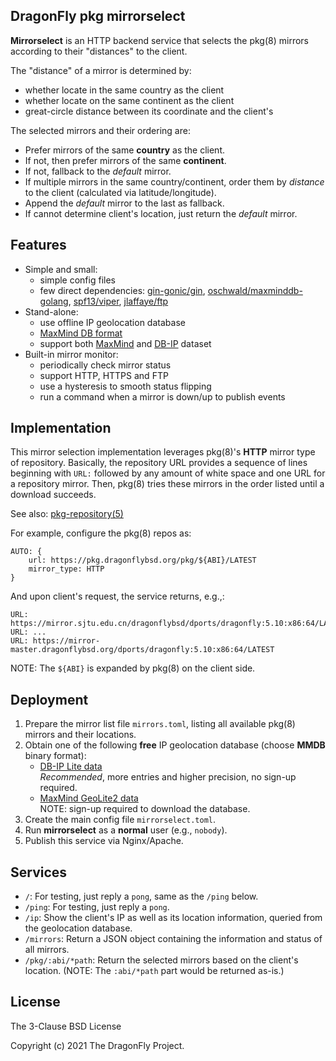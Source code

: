 DragonFly pkg mirrorselect
--------------------------

**Mirrorselect** is an HTTP backend service that selects the pkg(8) mirrors
according to their "distances" to the client.

The "distance" of a mirror is determined by:

* whether locate in the same country as the client
* whether locate on the same continent as the client
* great-circle distance between its coordinate and the client's

The selected mirrors and their ordering are:

* Prefer mirrors of the same **country** as the client.
* If not, then prefer mirrors of the same **continent**.
* If not, fallback to the *default* mirror.
* If multiple mirrors in the same country/continent, order them by
  *distance* to the client (calculated via latitude/longitude).
* Append the *default* mirror to the last as fallback.
* If cannot determine client's location, just return the *default* mirror.

Features
--------
* Simple and small:
  - simple config files
  - few direct dependencies:
  [gin-gonic/gin](https://github.com/gin-gonic/gin),
  [oschwald/maxminddb-golang](https://github.com/oschwald/maxminddb-golang),
  [spf13/viper](https://github.com/spf13/viper),
  [jlaffaye/ftp](https://github.com/jlaffaye/ftp)
* Stand-alone:
  - use offline IP geolocation database
  - [MaxMind DB format](https://maxmind.github.io/MaxMind-DB/)
  - support both [MaxMind](https://www.maxmind.com) and
  [DB-IP](https://db-ip.com) dataset
* Built-in mirror monitor:
  - periodically check mirror status
  - support HTTP, HTTPS and FTP
  - use a hysteresis to smooth status flipping
  - run a command when a mirror is down/up to publish events

Implementation
--------------
This mirror selection implementation leverages pkg(8)'s **HTTP**
mirror type of repository.
Basically, the repository URL provides a sequence of lines beginning with
`URL:` followed by any amount of white space and one URL for a repository
mirror.
Then, pkg(8) tries these mirrors in the order listed until a download
succeeds.

See also: [pkg-repository(5)](https://man.dragonflybsd.org/?command=pkg-repository&section=5)

For example, configure the pkg(8) repos as:
```
AUTO: {
	url: https://pkg.dragonflybsd.org/pkg/${ABI}/LATEST
	mirror_type: HTTP
}
```

And upon client's request, the service returns, e.g.,:
```
URL: https://mirror.sjtu.edu.cn/dragonflybsd/dports/dragonfly:5.10:x86:64/LATEST
URL: ...
URL: https://mirror-master.dragonflybsd.org/dports/dragonfly:5.10:x86:64/LATEST
```

NOTE: The `${ABI}` is expanded by pkg(8) on the client side.

Deployment
----------
1. Prepare the mirror list file `mirrors.toml`, listing all available
   pkg(8) mirrors and their locations.
2. Obtain one of the following **free** IP geolocation database
   (choose **MMDB** binary format):
   * [DB-IP Lite data](https://db-ip.com/db/download/ip-to-city-lite)
     <br>
     *Recommended*, more entries and higher precision, no sign-up required.
   * [MaxMind GeoLite2 data](https://dev.maxmind.com/geoip/geoip2/geolite2/)
     <br>
     NOTE: sign-up required to download the database.
3. Create the main config file `mirrorselect.toml`.
4. Run **mirrorselect** as a **normal** user (e.g., `nobody`).
5. Publish this service via Nginx/Apache.

Services
--------
* `/`:
  For testing, just reply a `pong`, same as the `/ping` below.
* `/ping`:
  For testing, just reply a `pong`.
* `/ip`:
  Show the client's IP as well as its location information,
  queried from the geolocation database.
* `/mirrors`:
  Return a JSON object containing the information and status of all mirrors.
* `/pkg/:abi/*path`:
  Return the selected mirrors based on the client's location.
  (NOTE: The `:abi/*path` part would be returned as-is.)

License
-------
The 3-Clause BSD License

Copyright (c) 2021 The DragonFly Project.
